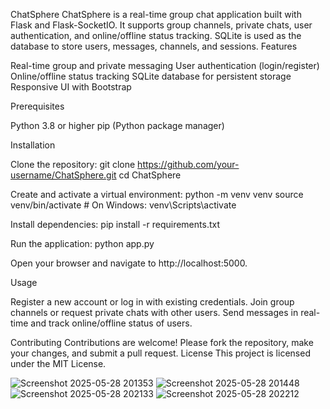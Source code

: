 ChatSphere
ChatSphere is a real-time group chat application built with Flask and Flask-SocketIO. It supports group channels, private chats, user authentication, and online/offline status tracking. SQLite is used as the database to store users, messages, channels, and sessions.
Features

Real-time group and private messaging
User authentication (login/register)
Online/offline status tracking
SQLite database for persistent storage
Responsive UI with Bootstrap

Prerequisites

Python 3.8 or higher
pip (Python package manager)

Installation

Clone the repository:
git clone https://github.com/your-username/ChatSphere.git
cd ChatSphere


Create and activate a virtual environment:
python -m venv venv
source venv/bin/activate  # On Windows: venv\Scripts\activate


Install dependencies:
pip install -r requirements.txt


Run the application:
python app.py


Open your browser and navigate to http://localhost:5000.


Usage

Register a new account or log in with existing credentials.
Join group channels or request private chats with other users.
Send messages in real-time and track online/offline status of users.

Contributing
Contributions are welcome! Please fork the repository, make your changes, and submit a pull request.
License
This project is licensed under the MIT License.


![Screenshot 2025-05-28 201353](https://github.com/user-attachments/assets/3f8b031a-03f2-4ed4-9d15-58d428e45e0b)
![Screenshot 2025-05-28 201448](https://github.com/user-attachments/assets/4508163d-8484-45c4-87e6-09fca1e7ec51)
![Screenshot 2025-05-28 202133](https://github.com/user-attachments/assets/9564a3ee-6933-4484-a63b-188cf9f95c77)
![Screenshot 2025-05-28 202212](https://github.com/user-attachments/assets/dd9b09dc-08d6-4120-9dd2-d1acd4ed1632)

